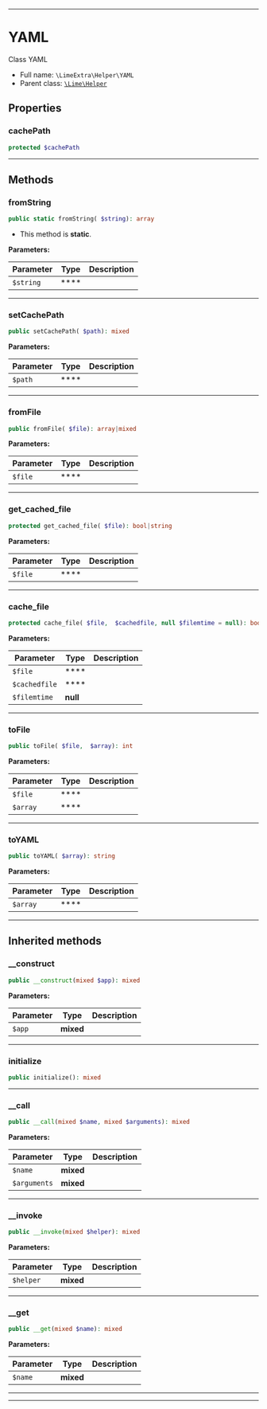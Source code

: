 ***

# YAML

Class YAML

* Full name: `\LimeExtra\Helper\YAML`
* Parent class: [`\Lime\Helper`](../../Lime/Helper.md)

## Properties

### cachePath

```php
protected $cachePath
```

***

## Methods

### fromString

```php
public static fromString( $string): array
```

* This method is **static**.

**Parameters:**

| Parameter | Type | Description |
|-----------|------|-------------|
| `$string` | **** |  |

***

### setCachePath

```php
public setCachePath( $path): mixed
```

**Parameters:**

| Parameter | Type | Description |
|-----------|------|-------------|
| `$path` | **** |  |

***

### fromFile

```php
public fromFile( $file): array|mixed
```

**Parameters:**

| Parameter | Type | Description |
|-----------|------|-------------|
| `$file` | **** |  |

***

### get_cached_file

```php
protected get_cached_file( $file): bool|string
```

**Parameters:**

| Parameter | Type | Description |
|-----------|------|-------------|
| `$file` | **** |  |

***

### cache_file

```php
protected cache_file( $file,  $cachedfile, null $filemtime = null): bool
```

**Parameters:**

| Parameter | Type | Description |
|-----------|------|-------------|
| `$file` | **** |  |
| `$cachedfile` | **** |  |
| `$filemtime` | **null** |  |

***

### toFile

```php
public toFile( $file,  $array): int
```

**Parameters:**

| Parameter | Type | Description |
|-----------|------|-------------|
| `$file` | **** |  |
| `$array` | **** |  |

***

### toYAML

```php
public toYAML( $array): string
```

**Parameters:**

| Parameter | Type | Description |
|-----------|------|-------------|
| `$array` | **** |  |

***

## Inherited methods

### __construct

```php
public __construct(mixed $app): mixed
```

**Parameters:**

| Parameter | Type | Description |
|-----------|------|-------------|
| `$app` | **mixed** |  |

***

### initialize

```php
public initialize(): mixed
```

***

### __call

```php
public __call(mixed $name, mixed $arguments): mixed
```

**Parameters:**

| Parameter | Type | Description |
|-----------|------|-------------|
| `$name` | **mixed** |  |
| `$arguments` | **mixed** |  |

***

### __invoke

```php
public __invoke(mixed $helper): mixed
```

**Parameters:**

| Parameter | Type | Description |
|-----------|------|-------------|
| `$helper` | **mixed** |  |

***

### __get

```php
public __get(mixed $name): mixed
```

**Parameters:**

| Parameter | Type | Description |
|-----------|------|-------------|
| `$name` | **mixed** |  |

***


***

